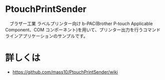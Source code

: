 # PtouchPrintSender
　ブラザー工業 ラベルプリンター向け b-PAC(Brother P-touch Applicable Component、COM コンポーネント)を用いて、プリンター出力を行うコマンドラインアプリケーションのサンプルです。
 
# 詳しくは
* https://github.com/mass10/PtouchPrintSender/wiki
